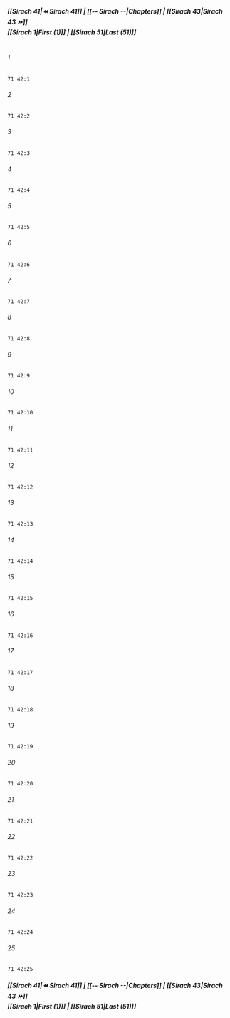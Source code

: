 
##### **[[Sirach 41|⏪ Sirach 41]] | [[-- Sirach --|Chapters]] | [[Sirach 43|Sirach 43 ⏩]]**<br>**[[Sirach 1|First (1)]] | [[Sirach 51|Last (51)]]**<br><br>

###### 1
``` verse
71 42:1
```
###### 2
``` verse
71 42:2
```
###### 3
``` verse
71 42:3
```
###### 4
``` verse
71 42:4
```
###### 5
``` verse
71 42:5
```
###### 6
``` verse
71 42:6
```
###### 7
``` verse
71 42:7
```
###### 8
``` verse
71 42:8
```
###### 9
``` verse
71 42:9
```
###### 10
``` verse
71 42:10
```
###### 11
``` verse
71 42:11
```
###### 12
``` verse
71 42:12
```
###### 13
``` verse
71 42:13
```
###### 14
``` verse
71 42:14
```
###### 15
``` verse
71 42:15
```
###### 16
``` verse
71 42:16
```
###### 17
``` verse
71 42:17
```
###### 18
``` verse
71 42:18
```
###### 19
``` verse
71 42:19
```
###### 20
``` verse
71 42:20
```
###### 21
``` verse
71 42:21
```
###### 22
``` verse
71 42:22
```
###### 23
``` verse
71 42:23
```
###### 24
``` verse
71 42:24
```
###### 25
``` verse
71 42:25
```

##### **[[Sirach 41|⏪ Sirach 41]] | [[-- Sirach --|Chapters]] | [[Sirach 43|Sirach 43 ⏩]]**<br>**[[Sirach 1|First (1)]] | [[Sirach 51|Last (51)]]**

